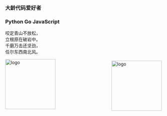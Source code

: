 ### 大龄代码爱好者  
### Python Go JavaScript
咬定青山不放松，  
立根原在破岩中。  
千磨万击还坚劲，  
任尔东西南北风。

<img src="https://github-readme-stats.vercel.app/api?username=run-nerver&show_icons=true" alt="logo" height="160" align="right" style="margin: 5px; margin-bottom: 20px;" />

<img src="https://github-profile-trophy.vercel.app/?username=run-nerver&theme=flat&column=7" alt="logo" height="160" align="center" style="margin: auto; margin-bottom: 20px;" />
<!--
**run-nerver/run-nerver** is a ✨ _special_ ✨ repository because its `README.md` (this file) appears on your GitHub profile.

Here are some ideas to get you started:

- 🔭 I’m currently working on ...
- 🌱 I’m currently learning ...
- 👯 I’m looking to collaborate on ...
- 🤔 I’m looking for help with ...
- 💬 Ask me about ...
- 📫 How to reach me: ...
- 😄 Pronouns: ...
- ⚡ Fun fact: ...
-->
